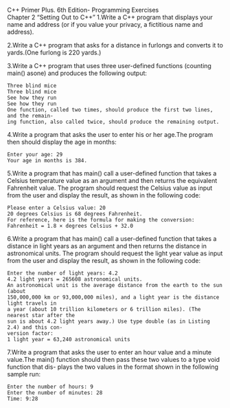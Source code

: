 C++ Primer Plus. 6th Edition- Programming Exercises  
Chapter 2 “Setting Out to C++”
1.Write a C++ program that displays your name and address (or if you value your privacy, a fictitious name and address).

2.Write a C++ program that asks for a distance in furlongs and converts it to yards.(One furlong is 220 yards.)

3.Write a C++ program that uses three user-defined functions (counting main() asone) and produces the following output:

```
Three blind mice
Three blind mice
See how they run
See how they run
One function, called two times, should produce the first two lines, and the remain-
ing function, also called twice, should produce the remaining output.
```

4.Write a program that asks the user to enter his or her age.The program then should display the age in months:

```
Enter your age: 29
Your age in months is 384.
```

5.Write a program that has main() call a user-defined function that takes a Celsius temperature value as an argument and then returns the equivalent Fahrenheit value.
The program should request the Celsius value as input from the user and display
the result, as shown in the following code:

```
Please enter a Celsius value: 20
20 degrees Celsius is 68 degrees Fahrenheit.
For reference, here is the formula for making the conversion:
Fahrenheit = 1.8 × degrees Celsius + 32.0
```

6.Write a program that has main() call a user-defined function that takes a distance
in light years as an argument and then returns the distance in astronomical units.
The program should request the light year value as input from the user and display
the result, as shown in the following code:

```
Enter the number of light years: 4.2
4.2 light years = 265608 astronomical units.
An astronomical unit is the average distance from the earth to the sun (about
150,000,000 km or 93,000,000 miles), and a light year is the distance light travels in
a year (about 10 trillion kilometers or 6 trillion miles). (The nearest star after the
sun is about 4.2 light years away.) Use type double (as in Listing 2.4) and this con-
version factor:
1 light year = 63,240 astronomical units
```

7.Write a program that asks the user to enter an hour value and a minute value.The
main() function should then pass these two values to a type void function that dis-
plays the two values in the format shown in the following sample run:

```
Enter the number of hours: 9
Enter the number of minutes: 28
Time: 9:28
```
